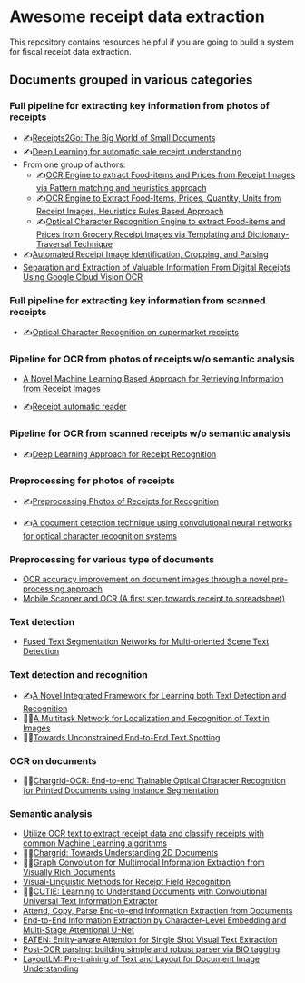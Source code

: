 # Awesome receipt data extraction

This repository contains resources helpful if you are going to build a system for fiscal receipt data extraction.

## Documents grouped in various categories

### Full pipeline for extracting key information from photos of receipts

* ✍️[Receipts2Go: The Big World of Small Documents](reviews/janssen2012receipts.md)
* ✍️[Deep Learning for automatic sale receipt understanding](reviews/raoui2017deep.md)
* From one group of authors:
  * ✍️[OCR Engine to extract Food-items and Prices from Receipt Images via Pattern matching and heuristics approach](reviews/ullah2017ocr.md)
  * ✍️[OCR Engine to Extract Food-Items, Prices, Quantity, Units from Receipt Images, Heuristics Rules Based Approach](reviews/ullah2018ocr.md)
  * ✍️[Optical Character Recognition Engine to extract Food-items and Prices from Grocery Receipt Images via Templating and Dictionary-Traversal Technique](reviews/sohani2018optical.md)
* ✍️[Automated Receipt Image Identification, Cropping, and Parsing](reviews/yue2018automated.md)
* [Separation and Extraction of Valuable Information From Digital Receipts Using Google Cloud Vision OCR](reviews/johansson2019separation.md)

### Full pipeline for extracting key information from scanned receipts

* ✍️[Optical Character Recognition on supermarket receipts](reviews/ziegaus2016optical.md)

### Pipeline for OCR from photos of receipts w/o semantic analysis

* [A Novel Machine Learning Based Approach for Retrieving Information from Receipt Images](reviews/szabo2014novel.md)

* ✍️[Receipt automatic reader](reviews/maslowa2019receipt.md)

### Pipeline for OCR from scanned receipts w/o semantic analysis

* ✍️[Deep Learning Approach for Receipt Recognition](reviews/le2019deep.md)

### Preprocessing for photos of receipts

* ✍️[Preprocessing Photos of Receipts for Recognition](reviews/korobacz2018preprocessing.md)

* ✍️[A document detection technique using convolutional neural networks for optical character recognition systems](reviews/dobai2019document.md)

### Preprocessing for various type of documents

* [OCR accuracy improvement on document images through a novel pre-processing approach](reviews/harraj2015ocr.md)
* [Mobile Scanner and OCR (A first step towards receipt to spreadsheet)](reviews/nshuti2015mobile.md)

### Text detection

* [Fused Text Segmentation Networks for Multi-oriented Scene Text Detection](reviews/dai2017fused.md)

### Text detection and recognition

* ✍️[A Novel Integrated Framework for Learning both Text Detection and Recognition](reviews/sui2018novel.md)
* ✍🏿[A Multitask Network for Localization and Recognition of Text in Images](reviews/sarshogh2019multi.md)
* ✍🏿[Towards Unconstrained End-to-End Text Spotting](reviews/qin2019towards.md)

### OCR on documents

* ✍🏿[Chargrid-OCR: End-to-end Trainable Optical Character Recognition for Printed Documents using Instance Segmentation](reviews/reisswig2019chargrid.md)

### Semantic analysis

* [Utilize OCR text to extract receipt data and classify receipts with common Machine Learning algorithms](reviews/odd2018utilize.md)
* ✍🏿[Chargrid: Towards Understanding 2D Documents](reviews/katti2018chargrid.md)
* ✍🏿[Graph Convolution for Multimodal Information Extraction from Visually Rich Documents](reviews/liu2019graph.md)
* [Visual-Linguistic Methods for Receipt Field Recognition](reviews/gal2018visual.md)
* ✍🏿[CUTIE: Learning to Understand Documents with Convolutional Universal Text Information Extractor](reviews/zhao2019cutie.md)
* [Attend, Copy, Parse End-to-end Information Extraction from Documents](reviews/palm2019attend.md)
* [End-to-End Information Extraction by Character-Level Embedding and Multi-Stage Attentional U-Net](reviews/dang2019end.md)
* [EATEN: Entity-aware Attention for Single Shot Visual Text Extraction](reviews/guo2019eaten.md)
* [Post-OCR parsing: building simple and robust parser via BIO tagging](reviews/hwang2019post.md)
* [LayoutLM: Pre-training of Text and Layout for Document Image Understanding](reviews/xu2019layout.md)
